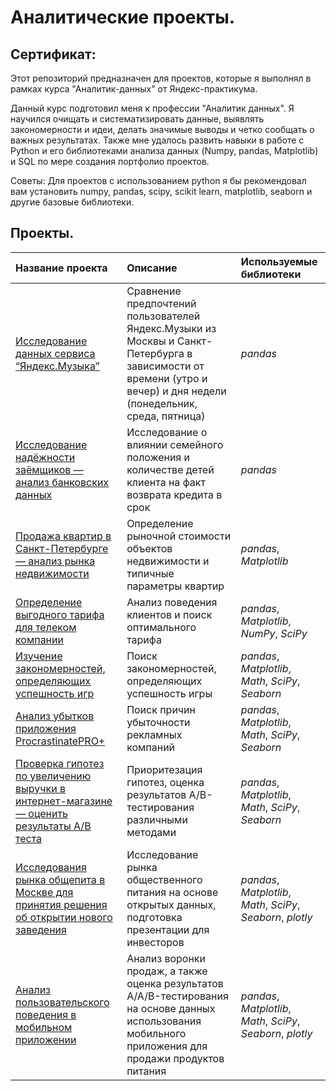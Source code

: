 # Аналитические проекты.
## Сертификат: 
Этот репозиторий предназначен для проектов, которые я выполнял в рамках курса "Аналитик-данных" от Яндекс-практикума.

Данный курс подготовил меня к профессии "Аналитик данных". Я научился очищать и систематизировать данные, выявлять закономерности и идеи, делать значимые выводы и четко сообщать о важных результатах. Также мне удалось развить навыки в работе с Python и его библиотеками анализа данных (Numpy, pandas, Matplotlib) и SQL по мере создания портфолио проектов.

Советы: Для проектов с использованием python я бы рекомендовал вам установить numpy, pandas, scipy, scikit learn, matplotlib, seaborn и другие базовые библиотеки.

## Проекты.
| Название проекта | Описание | Используемые библиотеки | 
| :---------------------- | :---------------------- | :---------------------- |
| [Исследование данных сервиса “Яндекс.Музыка”](music_analysis) | Сравнение предпочтений пользователей Яндекс.Музыки из Москвы и Санкт-Петербурга в зависимости от времени (утро и вечер) и дня недели (понедельник, среда, пятница)| *pandas* |
| [Исследование надёжности заёмщиков — анализ банковских данных](bank_data_analysis) | Исследование о влиянии семейного положения и количестве детей клиента на факт возврата кредита в срок| *pandas* |
| [Продажа квартир в Санкт-Петербурге — анализ рынка недвижимости](real_estate_data_analysis) | Определение рыночной стоимости объектов недвижимости и типичные параметры квартир| *pandas*, *Matplotlib* |
| [Определение выгодного тарифа для телеком компании](telecom_tariff) | Анализ поведения клиентов и поиск оптимального тарифа| *pandas*, *Matplotlib*, *NumPy*, *SciPy* |
| [Изучение закономерностей, определяющих успешность игр](games_analysis) | Поиск закономерностей, определяющих успешность игры | *pandas*, *Matplotlib*, *Math*, *SciPy*, *Seaborn* |
| [Анализ убытков приложения ProcrastinatePRO+](app_analysis) | Поиск причин убыточности рекламных компаний | *pandas*, *Matplotlib*, *Math*, *SciPy*, *Seaborn* |
| [ Проверка гипотез по увеличению выручки в интернет-магазине — оценить результаты A/B теста](online_store) | Приоритезация гипотез, оценка результатов A/B-тестирования различными методами | *pandas*, *Matplotlib*, *Math*, *SciPy*, *Seaborn* |
| [ Исследования рынка общепита в Москве для принятия решения об открытии нового заведения](catering_market) | Исследование рынка общественного питания на основе открытых данных, подготовка презентации для инвесторов | *pandas*, *Matplotlib*, *Math*, *SciPy*, *Seaborn*, *plotly* |
| [ Анализ пользовательского поведения в мобильном приложении](mobile_app) |  Анализ воронки продаж, а также оценка результатов A/A/B-тестирования на основе данных использования мобильного приложения для продажи продуктов питания | *pandas*, *Matplotlib*, *Math*, *SciPy*, *Seaborn*, *plotly* |
